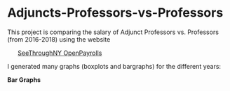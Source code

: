 # Adjuncts-Professors-vs-Professors

This project is comparing the salary of Adjunct Professors vs. Professors (from 2016-2018) using the website
<ul>
<a href= "www.seethroughny.net/payrolls"> SeeThroughNY </a>
<a href = "openpayrolls.com"> OpenPayrolls </a>
</ul>

I generated many graphs (boxplots and bargraphs) for the different years:

<b> Bar Graphs </b>
